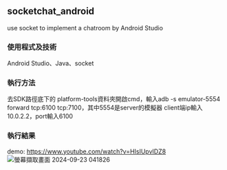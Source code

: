 ## socketchat_android
use socket to implement a chatroom by Android Studio

### 使用程式及技術
Android Studio、Java、socket

### 執行方法 
去SDK路徑底下的 platform-tools資料夾開啟cmd，輸入adb -s emulator-5554 forward tcp:6100 tcp:7100，其中5554是server的模擬器
client端ip輸入10.0.2.2，port輸入6100

### 執行結果
demo: https://www.youtube.com/watch?v=HIsIUpvIDZ8
![螢幕擷取畫面 2024-09-23 041826](https://github.com/user-attachments/assets/0c1fa169-38a1-4c57-aa26-913caeb1a827)
